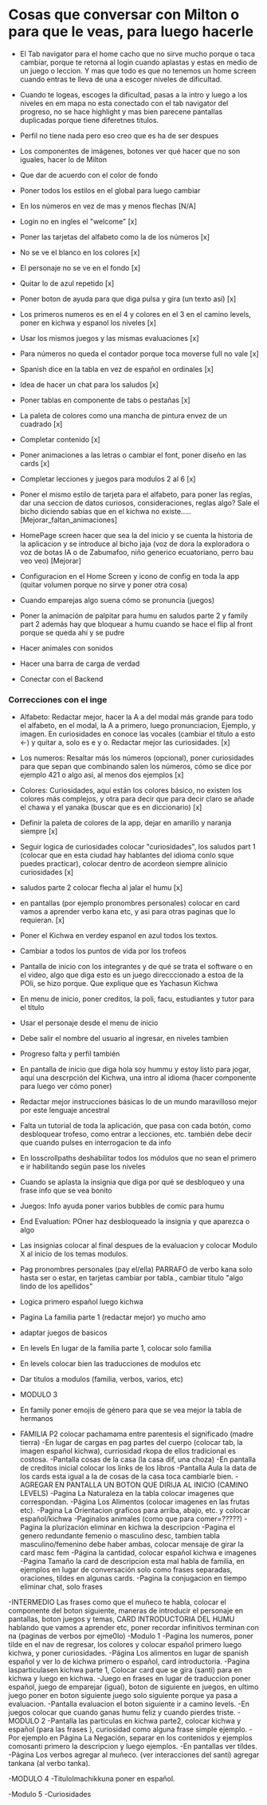 # Cosas que conversar con Milton o para que le veas, para luego hacerle

- El Tab navigator para el home cacho que no sirve mucho porque o taca cambiar, porque te retorna al login cuando aplastas y estas en medio de un juego o leccion. Y mas que todo es que no tenemos un home screen cuando entras te lleva de una a escoger niveles de dificultad.
- Cuando te logeas, escoges la dificultad, pasas a la intro y luego a los niveles en em mapa no esta conectado con el tab navigator del progreso, no se hace highlight y mas bien parecene pantallas duplicadas porque tiene diferetnes titulos.
- Perfil no tiene nada pero eso creo que es ha de ser despues
- Los componentes de imágenes, botones ver qué hacer que no son iguales, hacer lo de Milton
- Que dar de acuerdo con el color de fondo
- Poner todos los estilos en el global para luego cambiar


- En los números en vez de mas y menos flechas [N/A]
- Login no en ingles el "welcome" [x]
- Poner las tarjetas del alfabeto como la de los números [x]
- No se ve el blanco en los colores [x]
- El personaje no se ve en el fondo [x]
- Quitar lo de azul repetido [x]
- Poner boton de ayuda para que diga pulsa y gira (un texto así) [x]
- Los primeros numeros es en el 4 y colores en el 3 en el camino levels, poner en kichwa y espanol los niveles [x]
- Usar los mismos juegos y las mismas evaluaciones [x]
- Para números no queda el contador porque toca moverse full no vale [x]
- Spanish dice en la tabla en vez de español en ordinales [x]
- Idea de hacer un chat para los saludos [x]
- Poner tablas en componente de tabs o pestañas [x]
- La paleta de colores como una mancha de pintura envez de un cuadrado [x]
- Completar contenido [x]
- Poner animaciones a las letras o cambiar el font, poner diseño en las cards [x]
- Completar lecciones y juegos para modulos 2 al 6 [x]



- Poner el mismo estilo de tarjeta para el alfabeto, para poner las reglas, dar una seccion de datos curiosos, consideraciones, reglas algo? Sale el bicho diciendo sabías que en el kichwa no existe..... [Mejorar_faltan_animaciones]
- HomePage screen hacer que sea la del inicio y se cuenta la historia de la aplicacion y se introduce al bicho jaja (voz de dora la exploradora o voz de botas IA o de Zabumafoo, niño generico ecuatoriano, perro bau veo veo) [Mejorar]



- Configuracion en el Home Screen y icono de config en toda la app (quitar volumen porque no sirve y poner otra cosa)
- Cuando emparejas algo suena cómo se pronuncia (juegos)
- Poner la animación de palpitar para humu en saludos parte 2 y family part 2 además hay que bloquear a humu cuando se hace el flip al front porque se queda ahí y se pudre
- Hacer animales con sonidos
- Hacer una barra de carga de verdad
- Conectar con el Backend

### Correcciones con el inge
- Alfabeto: Redactar mejor, hacer la A a del modal más grande para todo el alfabeto, en el modal, la A a primero, luego pronunciacion, Ejemplo, y imagen. En curiosidades en conoce las vocales (cambiar el título a esto <-) y quitar a, solo es e y o. Redactar mejor las curiosidades. [x]
- Los numeros: Resaltar más los números (opcional), poner curiosidades para que sepan que combinando salen los números, cómo se dice por ejemplo 421 o algo así, al menos dos ejemplos [x]
- Colores: Curiosidades, aquí están los colores básico, no existen los colores más complejos, y otra para decir que para decir claro se añade el chawa y el yanaka (buscar que es en diccionario) [x]
- Definir la paleta de colores de la app, dejar en amarillo y naranja siempre [x]
- Seguir logica de curiosidades colocar "curiosidades", los saludos part 1 (colocar que en esta ciudad hay hablantes del idioma conlo sque puedes practicar), colocar dentro de acordeon siempre alinicio curiosidades [x]
- saludos parte 2 colocar flecha al jalar el humu [x]
- en pantallas (por ejemplo pronombres personales) colocar en card vamos a aprender verbo kana etc, y asi para otras paginas que lo requieran. [x]


- Poner el Kichwa en verdey espanol en azul todos los textos. 
- Cambiar a todos los puntos de vida por los trofeos



- Pantalla de inicio con los integrantes y de qué se trata el software o en el video, algo que diga esto es un juego direcccionado a estoa de la POli, se hizo porque. Que explique que es Yachasun Kichwa
- En menu de inicio, poner creditos, la poli, facu, estudiantes y tutor para el título
- Usar el personaje desde el menu de inicio
- Debe salir el nombre del usuario al ingresar, en niveles tambien
- Progreso falta y perfil también
- En pantalla de inicio que diga hola soy hummu y estoy listo para jogar, aquí una descrpción del Kichwa, una intro al idioma (hacer componente para luego ver cómo poner)
- Redactar mejor instrucciones básicas lo de un mundo maravilloso mejor por este lenguaje ancestral
- Falta un tutorial de toda la aplicación, que pasa con cada botón, como desbloquear trofeso, como entrar a lecciones, etc. también debe decir que cuando pulses en interrogacion te da info
- En losscrollpaths deshabilitar todos los módulos que no sean el primero e ir habilitando según pase los niveles
- Cuando se aplasta la insignia que diga por qué se desbloqueo y una frase info que se vea bonito
- Juegos: Info ayuda poner varios bubbles de comic para humu
- End Evaluation: POner haz desbloqueado la insignia y que aparezca o algo
- Las insignias colocar al final despues de la evaluacion y colocar Modulo X al inicio de los temas modulos.

 


- Pag pronombres personales (pay el/ella) PARRAFO de verbo kana solo hasta ser o estar, en tarjetas cambiar por tabla., cambiar titulo "algo lindo de los apellidos"
- Logica primero español luego kichwa
- Pagina La familia parte 1 (redactar mejor) yo mucho amo
- adaptar juegos de basicos
- En levels En lugar de la familia parte 1, colocar solo familia
- En levels colocar bien las traducciones de modulos etc
- Dar titulos a modulos (familia, verbos, varios, etc)
- MODULO 3
- En family poner emojis de género para que se vea mejor la tabla de hermanos
- FAMILIA P2 colocar pachamama entre parentesis el significado (madre tierra)
-En lugar de cargas en pag partes del cuerpo (colocar tab, la imagen español kichwa), curriosidad rkopa de ellos tradicional es costosa.
-Pantalla cosas de la casa (la casa dif, una choza)
-En pantalla de creditos inicial colocar los links de los libros
-Pantalla Aula la data de los cards esta igual a la de cosas de la casa toca cambiarle bien.
-AGREGAR EN PANTALLA UN BOTON QUE DIRIJA AL INICIO (CAMINO LEVELS)
-Pagina La Naturaleza en la tabla colocar imagenes que correspondan.
-Página Los Alimentos (colocar imagenes en las frutas etc).
-Pagina La Orientacion graficos para arriba, abajo, etc. y colocar español/kichwa
-Paginalos animales (como que para comer=?????)
-Pagina la plurización eliminar en kichwa la descripcion
-Pagina el genero redundante femenio o masculino desc, tambien tabla masculino/femenino debe haber ambas, colocar mensaje de girar la card masc fem
-Página la cantidad, colocar español kichwa e imagenes
-Pagina Tamaño la card de descripcion esta mal habla de familia, en ejemplos en lugar de conversación solo como frases separadas, oraciones, tildes en algunas cards.
-Pagina la conjugacion en tiempo eliminar chat, solo frases




-INTERMEDIO
Las frases como que el muñeco te habla, colocar el componente del boton siguiente, maneras de introducir el personaje en pantallas, boton juegos y temas, CARD INTRODUCTORIA DEL HUMU hablando que vamos a aprender etc, poner recordar infinitivos terminan con na (paginas de verbos por ejme0lo)
-Modulo 1
-Pagina los numeros, poner tilde en el nav de regresar, los colores y colocar español primero luego kichwa, y poner curiosidades.
-Página Los alimentos en lugar de spanish español y ver lo de kichwa primero o español, card introductoria.
-Pagina lasparticulasen kichwa parte 1, Colocar card que se gira (santi) para en kichwa y luego en kichwa.
-Juego en frases en lugar de traduccion poner español, juego de emparejar (igual), boton de siguiente en juegos, en ultimo juego poner en boton siguiente juego solo siguiente porque ya pasa a evaluacion.
-Pantalla evaluacion el boton siguiente ir a camino levels.
-En juegos colocar que cuando ganas humu feliz y cuando pierdes triste.
-MODULO 2
-Pantalla las particulas en kichwa parte2, colocar kichwa y español (para las frases ), curiosidad como alguna frase simple ejemplo.
-Por ejemplo en Página La Negación, separar en los contenidos y ejemplos comosanti primero la descripcion y luego ejemplos.
-En pantallas ver tíldes.
-Página Los verbos agregar al muñeco. (ver interacciones del santi) agregar tankana (al verbo tanka).

-MODULO 4 
-TituloImachikkuna poner en español.

-Modulo 5
-Curiosidades